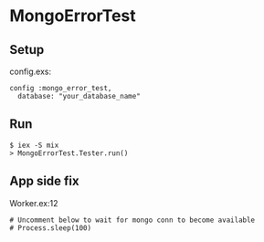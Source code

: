 # MongoErrorTest

## Setup

config.exs: 

```
config :mongo_error_test, 
  database: "your_database_name"
```

## Run

```
$ iex -S mix
> MongoErrorTest.Tester.run()
```

## App side fix

Worker.ex:12

```
# Uncomment below to wait for mongo conn to become available
# Process.sleep(100)
```